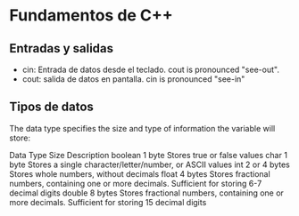 # Fundamentos de C++

## Entradas y salidas
- cin: Entrada de datos desde el teclado. cout is pronounced "see-out". 
- cout: salida de datos en pantalla. cin is pronounced "see-in"

## Tipos de datos
The data type specifies the size and type of information the variable will store:

Data Type	Size	Description
boolean	    1 byte	Stores true or false values
char	    1 byte	Stores a single character/letter/number, or   ASCII values
int	        2 or 4 bytes	Stores whole numbers, without decimals
float	    4 bytes	Stores fractional numbers, containing one or more decimals. Sufficient for storing 6-7 decimal digits
double	    8 bytes	Stores fractional numbers, containing one or more decimals. Sufficient for storing 15 decimal digits
